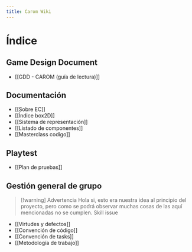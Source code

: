 ```yaml
---
title: Carom Wiki
---
```

# Índice

## Game Design Document 
* [[GDD - CAROM (guía de lectura)]]

## Documentación

- [[Sobre EC]]
- [[Índice box2D]]
- [[Sistema de representación]]
- [[Listado de componentes]]
- [[Masterclass codigo]]

## Playtest

- [[Plan de pruebas]]

## Gestión general de grupo

>[!warning] Advertencia
>Hola si, esto era nuestra idea al principio del proyecto, pero como se podrá observar muchas cosas de las aquí mencionadas no se cumplen. Skill issue

- [[Virtudes y defectos]]
- [[Convención de código]]
- [[Convención de tasks]]
- [[Metodología de trabajo]]